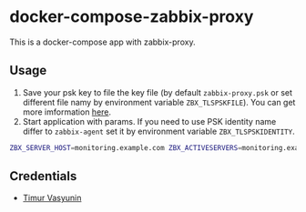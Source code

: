 # docker-compose-zabbix-proxy

This is a docker-compose app with zabbix-proxy.

## Usage

1. Save your psk key to file the key file (by default `zabbix-proxy.psk` or set
different file namy by environment variable `ZBX_TLSPSKFILE`). You can get
more imformation [here](https://www.zabbix.com/documentation/current/en/manual/encryption/using_pre_shared_keys).
2. Start application with params. If you need to use PSK identity name differ
to `zabbix-agent` set it by environment variable `ZBX_TLSPSKIDENTITY`.

```bash
ZBX_SERVER_HOST=monitoring.example.com ZBX_ACTIVESERVERS=monitoring.example.com docker-compose up
```

## Credentials

* [Timur Vasyunin](mailto:timur.vasyunin@icloud.com)